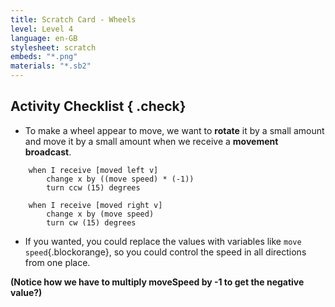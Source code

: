 ```yaml
---
title: Scratch Card - Wheels
level: Level 4
language: en-GB
stylesheet: scratch
embeds: "*.png"
materials: "*.sb2"
---
```


## Activity Checklist { .check}

+ To make a wheel appear to move, we want to **rotate** it by a small amount and move it by a small amount when we receive a **movement broadcast**.
```blocks
	when I receive [moved left v]
		change x by ((move speed) * (-1))
		turn ccw (15) degrees

	when I receive [moved right v]
		change x by (move speed)
		turn cw (15) degrees
```
+ If you wanted, you could replace the values with variables like `move speed`{.blockorange}, so you could control the speed in all directions from one place.

**(Notice how we have to multiply moveSpeed by -1 to get the negative value?)**
